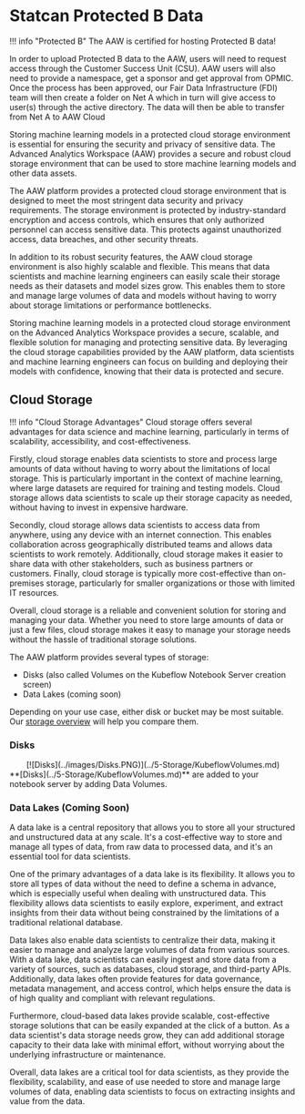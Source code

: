 # Statcan Protected B Data

<!-- prettier-ignore -->
!!! info "Protected B"
    The AAW is certified for hosting Protected B data!

In order to upload Protected B data to the AAW, users will need to request access through the Customer Success Unit (CSU). AAW users will also need to provide a namespace, get a sponsor and get approval from OPMIC. Once the process has been approved, our Fair Data Infrastructure (FDI) team will then create a folder on Net A which in turn will give access to user(s) through the active directory. The data will then be able to transfer from Net A to AAW Cloud

Storing machine learning models in a protected cloud storage environment is essential for ensuring the security and privacy of sensitive data. The Advanced Analytics Workspace (AAW) provides a secure and robust cloud storage environment that can be used to store machine learning models and other data assets.

The AAW platform provides a protected cloud storage environment that is designed to meet the most stringent data security and privacy requirements. The storage environment is protected by industry-standard encryption and access controls, which ensures that only authorized personnel can access sensitive data. This protects against unauthorized access, data breaches, and other security threats.

In addition to its robust security features, the AAW cloud storage environment is also highly scalable and flexible. This means that data scientists and machine learning engineers can easily scale their storage needs as their datasets and model sizes grow. This enables them to store and manage large volumes of data and models without having to worry about storage limitations or performance bottlenecks.

Storing machine learning models in a protected cloud storage environment on the Advanced Analytics Workspace provides a secure, scalable, and flexible solution for managing and protecting sensitive data. By leveraging the cloud storage capabilities provided by the AAW platform, data scientists and machine learning engineers can focus on building and deploying their models with confidence, knowing that their data is protected and secure.

## Cloud Storage

<!-- prettier-ignore -->
!!! info "Cloud Storage Advantages"
    Cloud storage offers several advantages for data science and machine learning, particularly in terms of scalability, accessibility, and cost-effectiveness.

Firstly, cloud storage enables data scientists to store and process large amounts of data without having to worry about the limitations of local storage. This is particularly important in the context of machine learning, where large datasets are required for training and testing models. Cloud storage allows data scientists to scale up their storage capacity as needed, without having to invest in expensive hardware.

Secondly, cloud storage allows data scientists to access data from anywhere, using any device with an internet connection. This enables collaboration across geographically distributed teams and allows data scientists to work remotely. Additionally, cloud storage makes it easier to share data with other stakeholders, such as business partners or customers. Finally, cloud storage is typically more cost-effective than on-premises storage, particularly for smaller organizations or those with limited IT resources.

Overall, cloud storage is a reliable and convenient solution for storing and managing your data. Whether you need to store large amounts of data or just a few files, cloud storage makes it easy to manage your storage needs without the hassle of traditional storage solutions.

The AAW platform provides several types of storage:

- Disks (also called Volumes on the Kubeflow Notebook Server creation screen)
- Data Lakes (coming soon)

Depending on your use case, either disk or bucket may be most suitable. Our [storage overview](../5-Storage/Overview.md) will help you compare them.

### Disks
<center>
    [![Disks](../images/Disks.PNG)](../5-Storage/KubeflowVolumes.md)
</center>
**[Disks](../5-Storage/KubeflowVolumes.md)** are added to your notebook server by adding Data Volumes.

### Data Lakes (Coming Soon)

A data lake is a central repository that allows you to store all your structured and unstructured data at any scale. It's a cost-effective way to store and manage all types of data, from raw data to processed data, and it's an essential tool for data scientists.

One of the primary advantages of a data lake is its flexibility. It allows you to store all types of data without the need to define a schema in advance, which is especially useful when dealing with unstructured data. This flexibility allows data scientists to easily explore, experiment, and extract insights from their data without being constrained by the limitations of a traditional relational database.

Data lakes also enable data scientists to centralize their data, making it easier to manage and analyze large volumes of data from various sources. With a data lake, data scientists can easily ingest and store data from a variety of sources, such as databases, cloud storage, and third-party APIs. Additionally, data lakes often provide features for data governance, metadata management, and access control, which helps ensure the data is of high quality and compliant with relevant regulations.

Furthermore, cloud-based data lakes provide scalable, cost-effective storage solutions that can be easily expanded at the click of a button. As a data scientist's data storage needs grow, they can add additional storage capacity to their data lake with minimal effort, without worrying about the underlying infrastructure or maintenance.

Overall, data lakes are a critical tool for data scientists, as they provide the flexibility, scalability, and ease of use needed to store and manage large volumes of data, enabling data scientists to focus on extracting insights and value from the data.

